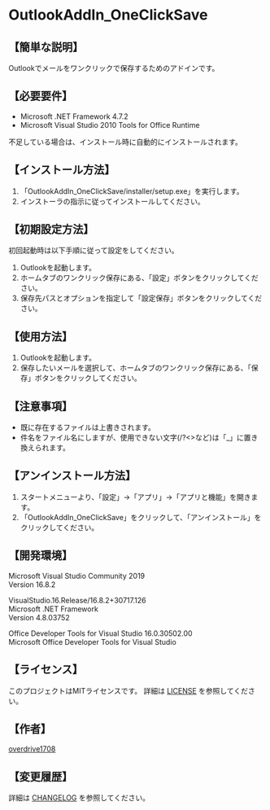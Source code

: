 # OutlookAddIn_OneClickSave

## 【簡単な説明】

Outlookでメールをワンクリックで保存するためのアドインです。 

## 【必要要件】

- Microsoft .NET Framework 4.7.2
- Microsoft Visual Studio 2010 Tools for Office Runtime

不足している場合は、インストール時に自動的にインストールされます。

## 【インストール方法】

1. 「OutlookAddIn_OneClickSave/installer/setup.exe」を実行します。
2. インストーラの指示に従ってインストールしてください。

## 【初期設定方法】

初回起動時は以下手順に従って設定をしてください。

1. Outlookを起動します。
2. ホームタブのワンクリック保存にある、「設定」ボタンをクリックしてください。
3. 保存先パスとオプションを指定して「設定保存」ボタンをクリックしてください。

## 【使用方法】

1. Outlookを起動します。
2. 保存したいメールを選択して、ホームタブのワンクリック保存にある、「保存」ボタンをクリックしてください。

## 【注意事項】

- 既に存在するファイルは上書きされます。
- 件名をファイル名にしますが、使用できない文字(/?<>など)は「_」に置き換えられます。

## 【アンインストール方法】

1. スタートメニューより、「設定」→「アプリ」→「アプリと機能」を開きます。
2. 「OutlookAddIn_OneClickSave」をクリックして、「アンインストール」をクリックしてください。

## 【開発環境】
Microsoft Visual Studio Community 2019  
Version 16.8.2  

VisualStudio.16.Release/16.8.2+30717.126  
Microsoft .NET Framework  
Version 4.8.03752  

Office Developer Tools for Visual Studio   16.0.30502.00  
Microsoft Office Developer Tools for Visual Studio  

## 【ライセンス】

このプロジェクトはMITライセンスです。
詳細は [LICENSE](LICENSE) を参照してください。

## 【作者】

[overdrive1708](https://github.com/overdrive1708)

## 【変更履歴】

詳細は [CHANGELOG](CHANGELOG.md) を参照してください。